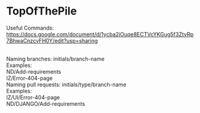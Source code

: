 # TopOfThePile

Useful Commands: https://docs.google.com/document/d/1ycba2jOuqe8ECTVcYKGug5f3ZtvRp7BhwaCnzcvFH0Y/edit?usp=sharing

<br>
Naming branches: initials/branch-name<br>
Examples: <br>
ND/Add-requirements <br>
IZ/Error-404-page<br>
Naming pull requests: initials/type/branch-name <br>
Examples: <br>
IZ/UI/Error-404-page<br>
ND/DJANGO/Add-requirements <br>
